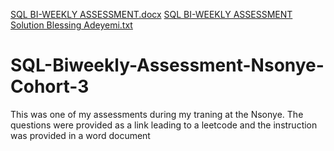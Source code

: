 [SQL BI-WEEKLY ASSESSMENT.docx](https://github.com/Adebliss/SQL-Biweekly-Assessment-Nsonye-Cohort-3/files/10394040/SQL.BI-WEEKLY.ASSESSMENT.docx)
[SQL BI-WEEKLY ASSESSMENT Solution Blessing Adeyemi.txt](https://github.com/Adebliss/SQL-Biweekly-Assessment-Nsonye-Cohort-3/files/10394074/SQL.BI-WEEKLY.ASSESSMENT.Solution.Blessing.Adeyemi.txt)
# SQL-Biweekly-Assessment-Nsonye-Cohort-3
This was one of my assessments during my traning at the Nsonye. The questions were provided  as a link leading to a leetcode and the instruction was provided in a word document
